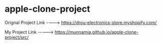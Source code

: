 # apple-clone-project


Orignal Project Link ----> https://drou-electronics-store.myshopify.com/

My Project Link -----> https://munnamia.github.io/apple-clone-project/src/
